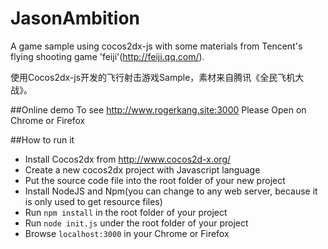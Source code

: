 # JasonAmbition
A game sample using cocos2dx-js with some materials from Tencent's flying shooting game 'feiji'(http://feiji.qq.com/).

使用Cocos2dx-js开发的飞行射击游戏Sample，素材来自腾讯《全民飞机大战》。

##Online demo
To see http://www.rogerkang.site:3000
Please Open on Chrome or Firefox

##How to run it
* Install Cocos2dx from http://www.cocos2d-x.org/
* Create a new cocos2dx project with Javascript language
* Put the source code file into the root folder of your new project
* Install NodeJS and Npm(you can change to any web server,  because it is only used to get resource files)
* Run `npm install` in the root folder of your project
* Run `node init.js` under the root folder of your project
* Browse `localhost:3000` in your Chrome or Firefox
